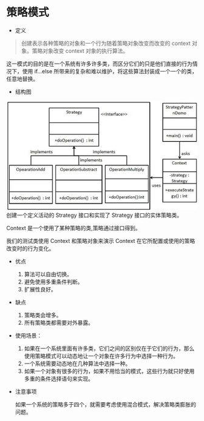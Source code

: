 # 策略模式

* 定义

> 创建表示各种策略的对象和一个行为随着策略对象改变而改变的 context 对象。策略对象改变 context 对象的执行算法。

这一模式的目的是在一个系统有许多许多类，而区分它们的只是他们直接的行为情况下，使用 if...else 所带来的复杂和难以维护，将这些算法封装成一个一个的类，任意地替换。

* 结构图

![](image/struct.jpg)
创建一个定义活动的 Strategy 接口和实现了 Strategy 接口的实体策略类。

Context 是一个使用了某种策略的类,策略通过接口得到。

我们的测试类使用 Context 和策略对象来演示 Context 在它所配置或使用的策略改变时的行为变化。

* 优点 

    1. 算法可以自由切换。 
    2. 避免使用多重条件判断。 
    3. 扩展性良好。
* 缺点
    1. 策略类会增多。
    2. 所有策略类都需要对外暴露。

* 使用场景： 
    1. 如果在一个系统里面有许多类，它们之间的区别仅在于它们的行为，那么使用策略模式可以动态地让一个对象在许多行为中选择一种行为。 
    2. 一个系统需要动态地在几种算法中选择一种。 
    3. 如果一个对象有很多的行为，如果不用恰当的模式，这些行为就只好使用多重的条件选择语句来实现。
* 注意事项

    如果一个系统的策略多于四个，就需要考虑使用混合模式，解决策略类膨胀的问题。